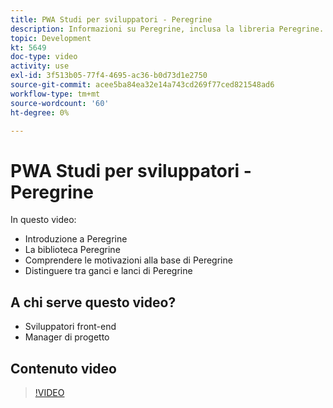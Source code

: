 ```yaml
---
title: PWA Studi per sviluppatori - Peregrine
description: Informazioni su Peregrine, inclusa la libreria Peregrine. Comprendere la motivazione dietro Peregrine ​ le differenze tra ganci e talon di Peregrine.
topic: Development
kt: 5649
doc-type: video
activity: use
exl-id: 3f513b05-77f4-4695-ac36-b0d73d1e2750
source-git-commit: acee5ba84ea32e14a743cd269f77ced821548ad6
workflow-type: tm+mt
source-wordcount: '60'
ht-degree: 0%

---
```


# PWA Studi per sviluppatori - Peregrine

In questo video:

- Introduzione a Peregrine
- La biblioteca Peregrine
- Comprendere le motivazioni alla base di Peregrine
- Distinguere tra ganci e lanci di Peregrine

## A chi serve questo video?

- Sviluppatori front-end
- Manager di progetto

## Contenuto video

>[!VIDEO](https://video.tv.adobe.com/v/35720?quality=12&learn=on)
